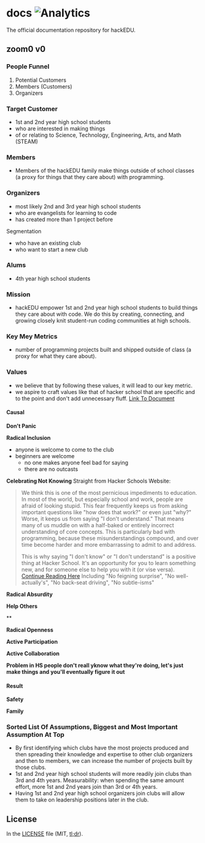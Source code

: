 # docs ![Analytics](https://ga-beacon.appspot.com/UA-47724303-2/docs/readme?pixel)

The official documentation repository for hackEDU.

## zoom0 v0

### People Funnel
1. Potential Customers
2. Members (Customers)
3. Organizers

### Target Customer
* 1st and 2nd year high school students
* who are interested in making things
* of or relating to Science, Technology, Engineering, Arts, and Math (STEAM)

### Members
* Members of the hackEDU family make things outside of school classes (a proxy for things that they care about) with programming.

### Organizers
* most likely 2nd and 3rd year high school students 
* who are evangelists for learning to code
* has created more than 1 project before

Segmentation
* who have an existing club
* who want to start a new club

### Alums

* 4th year high school students

### Mission
* hackEDU empower 1st and 2nd year high school students to build things they care about with code. We do this by creating, connecting, and growing closely knit student-run coding communities at high schools.

### Key Mey Metrics
* number of programming projects built and shipped outside of class (a proxy for what they care about).

### Values
* we believe that by following these values, it will lead to our key metric.
* we aspire to craft values like that of hacker school that are specific and to the point and don't add unnecessary fluff. [Link To Document](https://www.hackerschool.com/manual#sub-sec-social-rules)

#### Causal

**Don't Panic**

**Radical Inclusion**
- anyone is welcome to come to the club
- beginners are welcome
	- no one makes anyone feel bad for saying
	- there are no outcasts 	
	
**Celebrating Not Knowing**
Straight from Hacker Schools Website:

> We think this is one of the most pernicious impediments to education. In most of the world, but especially school and work, people are afraid of looking stupid. This fear frequently keeps us from asking important questions like "how does that work?" or even just "why?" Worse, it keeps us from saying "I don't understand." That means many of us muddle on with a half-baked or entirely incorrect understanding of core concepts. This is particularly bad with programming, because these misunderstandings compound, and over time become harder and more embarrassing to admit to and address.
> 
> This is why saying "I don't know" or "I don't understand" is a positive thing at Hacker School. It's an opportunity for you to learn something new, and for someone else to help you with it (or vise versa).
> [Continue Reading Here](https://www.hackerschool.com/manual#sub-sec-social-rules) Including "No feigning surprise", "No well-actually's", "No back-seat driving", "No subtle-isms"


**Radical Absurdity**

**Help Others**

**

**Radical Openness**

**Active Participation**

**Active Collaboration**

**Problem in HS people don't reall yknow what they're doing, let's just make things and you'll eventually figure it out**
#### Result

**Safety**

**Family**





### Sorted List Of Assumptions, Biggest and Most Important Assumption At Top
* By first identifying which clubs have the most projects produced and then spreading their knowledge and expertise to other club organizers and then to members, we can increase the number of projects built by those clubs.
* 1st and 2nd year high school students will more readily join clubs than 3rd and 4th years. Measurability: when spending the same amount effort, more 1st and 2nd years join than 3rd or 4th years.
* Having 1st and 2nd year high school organizers join clubs will allow them to take on leadership positions later in the club. 


## License

In the [LICENSE](LICENSE) file
(MIT, [tl;dr](https://tldrlegal.com/license/mit-license)).
